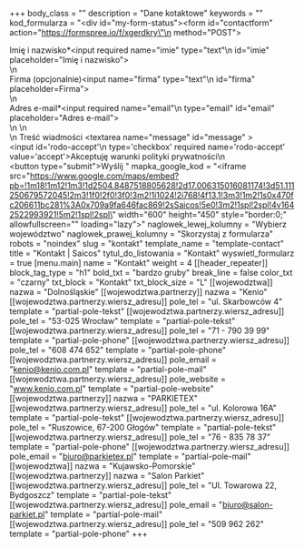 +++
body_class = ""
description = "Dane kotaktowe"
keywords = ""
kod_formularza = "<div id=\"my-form-status\"></div><form id=\"contactform\" action=\"https://formspree.io/f/xgerdkry\"\n  method=\"POST\">      <div class='input-cnt'>   <label for='imie'>Imię i nazwisko*</label><input required name=\"imie\" type=\"text\"\n  id=\"imie\" placeholder=\"Imię i nazwisko\">   </div>   \n<div class='input-cnt'>   <label for='firma'>Firma (opcjonalnie)</label><input  name=\"firma\" type=\"text\"\n  id=\"firma\" placeholder=Firma\">   </div>  \n     <div class='input-cnt'>   <label for='email'> Adres e-mail*</label><input required name=\"email\"\n  type=\"email\" id=\"email\" placeholder=\"Adres e-mail\">   </div>\n  \n  <div class='input-cnt'> <label for='message'>\n  Treść wiadmości</label>  <textarea name=\"message\"  id=\"message\" ></textarea>   </div>   <div class='input-cnt rodo-cnt'>   <input id='rodo-accept'\n  type='checkbox' required name='rodo-accept' value='accept'><label for='rodo-accept'>Akceptuję warunki polityki prywatności\n  </label>   </div>     <button  type=\"submit\">Wyślij</button>   </form>"
mapka_google_kod = "<iframe src=\"https://www.google.com/maps/embed?pb=!1m18!1m12!1m3!1d2504.8487518805628!2d17.006315016081174!3d51.111250679572045!2m3!1f0!2f0!3f0!3m2!1i1024!2i768!4f13.1!3m3!1m2!1s0x470fc206611bc281%3A0x709a9fa646fac869!2sSaicos!5e0!3m2!1spl!2spl!4v1642522993921!5m2!1spl!2spl\" width=\"600\" height=\"450\" style=\"border:0;\" allowfullscreen=\"\" loading=\"lazy\"></iframe>"
naglowek_lewej_kolumny = "Wybierz województwo"
naglowek_prawej_kolumny = "Skorzystaj z formularza"
robots = "noindex"
slug = "kontakt"
template_name = "template-contact"
title = "Kontakt | Saicos"
tytul_do_listowania = "Kontakt"
wyswietl_formularz = true
[menu.main]
name = "Kontakt"
weight = 4
[[header_repeater]]
block_tag_type = "h1"
bold_txt = "bardzo gruby"
break_line = false
color_txt = "czarny"
txt_block = "Kontakt"
txt_block_size = "L"
[[wojewodztwa]]
nazwa = "Dolnośląskie"
[[wojewodztwa.partnerzy]]
nazwa = "Kenio"
[[wojewodztwa.partnerzy.wiersz_adresu]]
pole_tel = "ul. Skarbowców 4"
template = "partial-pole-tekst"
[[wojewodztwa.partnerzy.wiersz_adresu]]
pole_tel = "53-025 Wrocław"
template = "partial-pole-tekst"
[[wojewodztwa.partnerzy.wiersz_adresu]]
pole_tel = "71 - 790 39 99"
template = "partial-pole-phone"
[[wojewodztwa.partnerzy.wiersz_adresu]]
pole_tel = "608 474 652"
template = "partial-pole-phone"
[[wojewodztwa.partnerzy.wiersz_adresu]]
pole_email = "kenio@kenio.com.pl"
template = "partial-pole-mail"
[[wojewodztwa.partnerzy.wiersz_adresu]]
pole_website = "www.kenio.com.pl"
template = "partial-pole-website"
[[wojewodztwa.partnerzy]]
nazwa = "PARKIETEX"
[[wojewodztwa.partnerzy.wiersz_adresu]]
pole_tel = "ul. Kolorowa 16A"
template = "partial-pole-tekst"
[[wojewodztwa.partnerzy.wiersz_adresu]]
pole_tel = "Ruszowice, 67-200 Głogów"
template = "partial-pole-tekst"
[[wojewodztwa.partnerzy.wiersz_adresu]]
pole_tel = "76 - 835 78 37"
template = "partial-pole-phone"
[[wojewodztwa.partnerzy.wiersz_adresu]]
pole_email = "biuro@parkietex.pl"
template = "partial-pole-mail"
[[wojewodztwa]]
nazwa = "Kujawsko-Pomorskie"
[[wojewodztwa.partnerzy]]
nazwa = "Salon Parkiet"
[[wojewodztwa.partnerzy.wiersz_adresu]]
pole_tel = "Ul. Towarowa 22, Bydgoszcz"
template = "partial-pole-tekst"
[[wojewodztwa.partnerzy.wiersz_adresu]]
pole_email = "biuro@salon-parkiet.pl"
template = "partial-pole-mail"
[[wojewodztwa.partnerzy.wiersz_adresu]]
pole_tel = "509 962 262"
template = "partial-pole-phone"
+++
